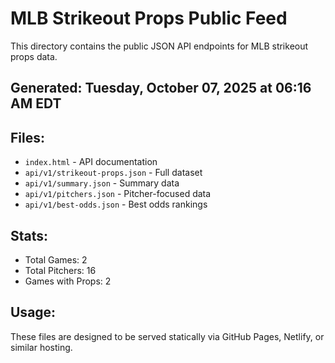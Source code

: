# MLB Strikeout Props Public Feed

This directory contains the public JSON API endpoints for MLB strikeout props data.

## Generated: Tuesday, October 07, 2025 at 06:16 AM EDT

## Files:
- `index.html` - API documentation
- `api/v1/strikeout-props.json` - Full dataset
- `api/v1/summary.json` - Summary data
- `api/v1/pitchers.json` - Pitcher-focused data  
- `api/v1/best-odds.json` - Best odds rankings

## Stats:
- Total Games: 2
- Total Pitchers: 16
- Games with Props: 2

## Usage:
These files are designed to be served statically via GitHub Pages, Netlify, or similar hosting.

